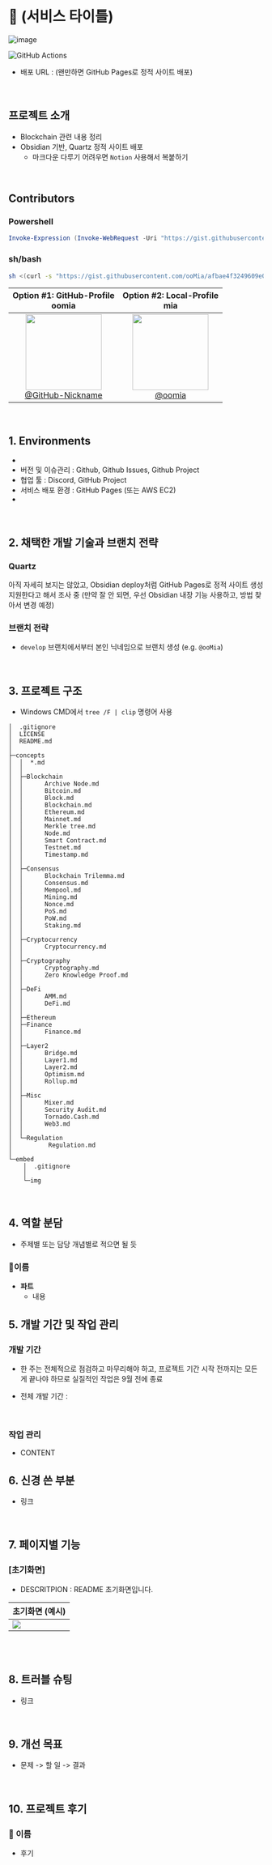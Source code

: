 # 📖 (서비스 타이틀)

![image](https://github.com/spring-templates/spring-simple-payment/assets/96914905/99eb3687-37e5-4960-8bf7-78a519f0661f)

![GitHub Actions](https://img.shields.io/badge/GitHub%20Actions-2088FF?logo=githubactions&logoColor=white)

- 배포 URL : (왠만하면 GitHub Pages로 정적 사이트 배포)

<br>

## 프로젝트 소개

- Blockchain 관련 내용 정리
- Obsidian 기반, Quartz 정적 사이트 배포
  - 마크다운 다루기 어려우면 `Notion` 사용해서 복붙하기

<br>

## Contributors

### Powershell

```powershell
Invoke-Expression (Invoke-WebRequest -Uri "https://gist.githubusercontent.com/ooMia/d44748600e94b0366ec65398125b9c45/raw/1b19a22a19bb1c4c308d634757d435875d46c331/get_github_avatar.ps1").Content
```

### sh/bash

```bash
sh <(curl -s "https://gist.githubusercontent.com/ooMia/afbae4f3249609e0bf17e4b6c7baa696/raw/ada8812c56d056dc15f71fc6973bdf501ea0a6f0/get_github_avatar.sh")
```

|                                                     Option #1: GitHub-Profile <br/> oomia                                                      |                                                       Option #2: Local-Profile <br/> mia                                                       |
| :--------------------------------------------------------------------------------------------------------------------------------------------: | :--------------------------------------------------------------------------------------------------------------------------------------------: |
| [<img src="https://avatars.githubusercontent.com/u/96914905" height=150 width=150> <br/> @GitHub-Nickname](https://github.com/GitHub-Nickname) | [<img src="./embed/profile/nse-5354155414388309291-1000000474_1719950399348.png" height=150 width=150> <br/> @oomia](https://github.com/oomia) |

<br>

## 1. Environments

-
- 버전 및 이슈관리 : Github, Github Issues, Github Project
- 협업 툴 : Discord, GitHub Project
- 서비스 배포 환경 : GitHub Pages (또는 AWS EC2)
-

  <br>

## 2. 채택한 개발 기술과 브랜치 전략

### Quartz

아직 자세히 보지는 않았고, Obsidian deploy처럼 GitHub Pages로 정적 사이트 생성 지원한다고 해서 조사 중
(만약 잘 안 되면, 우선 Obsidian 내장 기능 사용하고, 방법 찾아서 변경 예정)

### 브랜치 전략

- `develop` 브랜치에서부터 본인 닉네임으로 브랜치 생성 (e.g. `@ooMia`)


<br>

## 3. 프로젝트 구조

- Windows CMD에서 `tree /F | clip` 명령어 사용

```
│  .gitignore
│  LICENSE
│  README.md
│
├─concepts
│  │  *.md
│  │
│  ├─Blockchain
│  │      Archive Node.md
│  │      Bitcoin.md
│  │      Block.md
│  │      Blockchain.md
│  │      Ethereum.md
│  │      Mainnet.md
│  │      Merkle tree.md
│  │      Node.md
│  │      Smart Contract.md
│  │      Testnet.md
│  │      Timestamp.md
│  │
│  ├─Consensus
│  │      Blockchain Trilemma.md
│  │      Consensus.md
│  │      Mempool.md
│  │      Mining.md
│  │      Nonce.md
│  │      PoS.md
│  │      PoW.md
│  │      Staking.md
│  │
│  ├─Cryptocurrency
│  │      Cryptocurrency.md
│  │
│  ├─Cryptography
│  │      Cryptography.md
│  │      Zero Knowledge Proof.md
│  │
│  ├─DeFi
│  │      AMM.md
│  │      DeFi.md
│  │
│  ├─Ethereum
│  ├─Finance
│  │      Finance.md
│  │
│  ├─Layer2
│  │      Bridge.md
│  │      Layer1.md
│  │      Layer2.md
│  │      Optimism.md
│  │      Rollup.md
│  │
│  ├─Misc
│  │      Mixer.md
│  │      Security Audit.md
│  │      Tornado.Cash.md
│  │      Web3.md
│  │
│  └─Regulation
│          Regulation.md
│
└─embed
    │  .gitignore
    │
    └─img
```

<br>

## 4. 역할 분담

- 주제별 또는 담당 개념별로 적으면 될 듯

### 🍊이름

- **파트**
  - 내용
    <br>

## 5. 개발 기간 및 작업 관리

### 개발 기간

- 한 주는 전체적으로 점검하고 마무리해야 하고, 프로젝트 기간 시작 전까지는 모든게 끝나야 하므로 실질적인 작업은 9월 전에 종료

- 전체 개발 기간 : 

<br>

### 작업 관리

- CONTENT
  <br>

## 6. 신경 쓴 부분

- 링크

<br>

## 7. 페이지별 기능

### [초기화면]

- DESCRITPION : README 초기화면입니다.

| 초기화면 (예시)                      |
| ------------------------------------ |
| ![](./embed/img/example-preview.png) |

<br>

<br>

## 8. 트러블 슈팅

- 링크

<br>

## 9. 개선 목표

- 문제 -> 할 일 -> 결과

<br>

## 10. 프로젝트 후기

### 🍊 이름

- 후기

